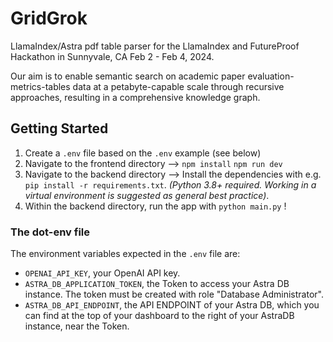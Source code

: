 # GridGrok
LlamaIndex/Astra pdf table parser for the LlamaIndex and FutureProof Hackathon in Sunnyvale, CA Feb 2 - Feb 4, 2024.

Our aim is to enable semantic search on academic paper evaluation-metrics-tables data at a petabyte-capable scale through recursive approaches, resulting in a comprehensive knowledge graph.


## Getting Started

1. Create a `.env` file based on the `.env` example (see below)
2. Navigate to the frontend directory --> 
`npm install`
`npm run dev`
3. Navigate to the backend directory --> Install the dependencies with e.g. `pip install -r requirements.txt`. _(Python 3.8+ required. Working in a virtual environment is suggested as general best practice)_.
4. Within the backend directory, run the app with `python main.py` !

### The dot-env file

The environment variables expected in the `.env` file are:

- `OPENAI_API_KEY`, your OpenAI API key.
- `ASTRA_DB_APPLICATION_TOKEN`, the Token to access your Astra DB instance. The token must be created with role "Database Administrator".
- `ASTRA_DB_API_ENDPOINT`, the API ENDPOINT of your Astra DB, which you can find at the top of your dashboard to the right of your AstraDB instance, near the Token.
